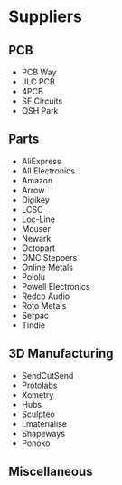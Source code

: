# Suppliers

## PCB

* PCB Way
* JLC PCB
* 4PCB
* SF Circuits
* OSH Park

## Parts

* AliExpress
* All Electronics
* Amazon
* Arrow
* Digikey
* LCSC
* Loc-Line
* Mouser
* Newark
* Octopart
* OMC Steppers
* Online Metals
* Pololu
* Powell Electronics
* Redco Audio
* Roto Metals
* Serpac
* Tindie

## 3D Manufacturing

* SendCutSend
* Protolabs
* Xometry
* Hubs
* Sculpteo
* i.materialise
* Shapeways
* Ponoko

## Miscellaneous
